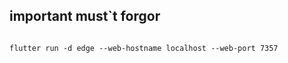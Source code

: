    ##  important must`t forgor
```

flutter run -d edge --web-hostname localhost --web-port 7357

```
